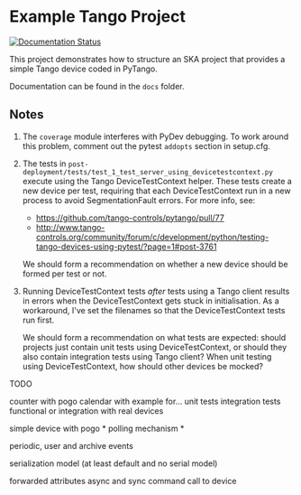 Example Tango Project
=====================

[![Documentation Status](https://readthedocs.org/projects/tango-example/badge/?version=latest)](https://developer.skatelescope.org/projects/tango-example/en/latest/?badge=latest)

This project demonstrates how to structure an SKA project that provides a simple 
Tango device coded in PyTango. 

Documentation can be found in the ``docs`` folder.

Notes
-----

1. The ``coverage`` module interferes with PyDev debugging. To work around this 
problem, comment out the pytest ``addopts`` section in setup.cfg.   

1. The tests in ``post-deployment/tests/test_1_test_server_using_devicetestcontext.py``
   execute using the Tango DeviceTestContext helper. These tests create a new 
   device per test, requiring that each DeviceTestContext run in a new process
   to avoid SegmentationFault errors. For more info, see:
   * https://github.com/tango-controls/pytango/pull/77
   * http://www.tango-controls.org/community/forum/c/development/python/testing-tango-devices-using-pytest/?page=1#post-3761
   
   We should form a recommendation on whether a new device should be formed per test or not.

1. Running DeviceTestContext tests _after_ tests using a Tango client results in 
   errors when the DeviceTestContext gets stuck in initialisation. As a workaround, 
   I've set the filenames so that the DeviceTestContext tests run first.
   
   We should form a recommendation on what tests are expected: should projects
   just contain unit tests using DeviceTestContext, or should they also contain
   integration tests using Tango client? When unit testing using DeviceTestContext, 
   how should other devices be mocked?



TODO

counter with pogo
calendar with example for...
unit tests
integration tests
functional or integration with real devices


simple device with pogo *
polling mechanism *

periodic, user and archive events 

serialization model (at least default and no serial model)

forwarded attributes
async and sync command call to device